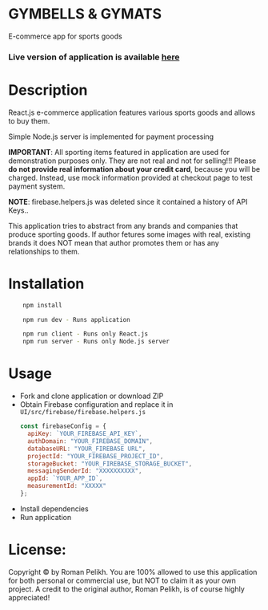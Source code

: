 # GYMBELLS & GYMATS

E-commerce app for sports goods

### Live version of application is available [here](https://gg-shop.herokuapp.com)

# Description

React.js e-commerce application features various sports goods and allows to buy them.

Simple Node.js server is implemented for payment processing

**IMPORTANT**: All sporting items featured in application are used for demonstration purposes only. They are not real and not for selling!!! Please **do not provide real information about your credit card**, because you will be charged. Instead, use mock information provided at checkout page to test payment system.

**NOTE**: firebase.helpers.js was deleted since it contained a history of API Keys..

This application tries to abstract from any brands and companies that produce sporting goods. If author fetures some images with real, existing brands it does NOT mean that author promotes them or has any relationships to them.

# Installation

```bash
    npm install

    npm run dev - Runs application

    npm run client - Runs only React.js
    npm run server - Runs only Node.js server

```

# Usage

- Fork and clone application or download ZIP
- Obtain Firebase configuration and replace it in `UI/src/firebase/firebase.helpers.js`
  ```javascript
  const firebaseConfig = {
    apiKey: `YOUR_FIREBASE_API_KEY`,
    authDomain: "YOUR_FIREBASE_DOMAIN",
    databaseURL: "YOUR_FIREBASE URL",
    projectId: "YOUR_FIREBASE_PROJECT_ID",
    storageBucket: "YOUR_FIREBASE_STORAGE_BUCKET",
    messagingSenderId: "XXXXXXXXXX",
    appId: `YOUR_APP_ID`,
    measurementId: "XXXXX"
  };
  ```
- Install dependencies
- Run application

# License:

Copyright © by Roman Pelikh. You are 100% allowed to use this application for both personal or commercial use, but NOT to claim it as your own project. A credit to the original author, Roman Pelikh, is of course highly appreciated!
